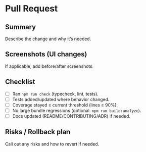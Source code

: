 # Pull Request

## Summary

Describe the change and why it’s needed.

## Screenshots (UI changes)

If applicable, add before/after screenshots.

## Checklist

- [ ] Ran `npm run check` (typecheck, lint, tests).
- [ ] Tests added/updated where behavior changed.
- [ ] Coverage stayed ≥ current threshold (lines ≥ 90%).
- [ ] No large bundle regressions (optional: `npm run build:analyze`).
- [ ] Docs updated (README/CONTRIBUTING/ADR) if needed.

## Risks / Rollback plan

Call out any risks and how to revert if needed.

